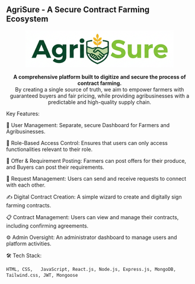 <h2>AgriSure - A Secure Contract Farming Ecosystem</h2>
<p align="center">
<img src="frontend/public/logo_f.png" alt="AgriSure Logo" width="400"/>
</p>

<p align="center">
<strong>A comprehensive platform built to digitize and secure the process of contract farming.</strong>
<br />
By creating a single source of truth, we aim to empower farmers with guaranteed buyers and fair pricing, while providing agribusinesses with a predictable and high-quality supply chain.
</p>

Key Features:

👤 User Management: Separate, secure Dashboard for Farmers and Agribusinesses.

🔐 Role-Based Access Control: Ensures that users can only access functionalities relevant to their role.

📄 Offer & Requirement Posting: Farmers can post offers for their produce, and Buyers can post their requirements.

🔄 Request Management: Users can send and receive requests to connect with each other.

✍️ Digital Contract Creation: A simple wizard to create and digitally sign farming contracts.

📋 Contract Management: Users can view and manage their contracts, including confirming agreements.

⚙️ Admin Oversight: An administrator dashboard to manage users and platform activities.


🛠️ Tech Stack: 

    HTML, CSS,   JavaScript, React.js, Node.js, Express.js, MongoDB, Tailwind.css, JWT, Mongoose



 